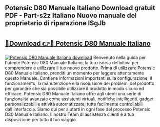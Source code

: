 ## Potensic D80 Manuale Italiano Download gratuit PDF - Part-s2z Italiano Nuovo manuale del proprietario di riparazione lSgJb

# <h2><a href="http://dfa9xo.blite.top/?on=Potensic+D80+Manuale+Italiano">🔗Download 👉🔴 Potensic D80 Manuale Italiano</a></h2>

[![Potensic D80 Manuale Italiano download](https://i.imgur.com/lujVjoI.png)](http://dfa9xo.blite.top/?on=Potensic+D80+Manuale+Italiano)
Benvenuto nella guida per l'utente Potensic D80 Manuale Italiano, la tua risorsa definitiva per comprendere e utilizzare il tuo nuovo prodotto. Prima di utilizzare Potensic D80 Manuale Italiano, prenditi un momento per leggere attentamente questo Manuale. Contiene informazioni importanti sulla configurazione, il funzionamento, la manutenzione e la risoluzione dei problemi del prodotto per garantire che sia possibile utilizzare il prodotto in modo sicuro ed efficace. Potensic D80 Manuale Italiano offre agli utenti una serie di funzionalità avanzate come assistenti virtuali, notifiche intelligenti, gadget personalizzabili e attività automatizzate, tutte facilmente controllabili dall'interfaccia. Siamo qui per aiutarti in ogni fase del processo Potensic D80 Manuale Italiano. Il nostro Team di assistenza clienti è a tua disposizione per tutto il tuo viaggio.
